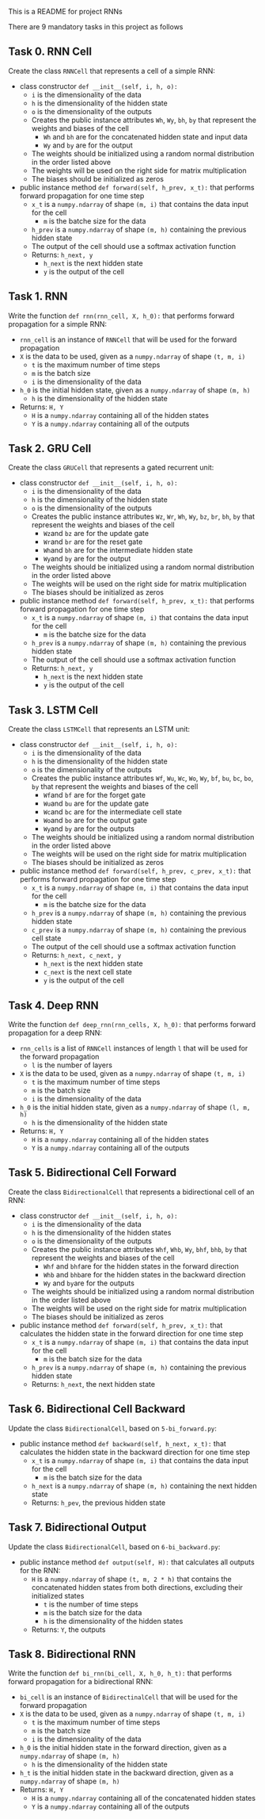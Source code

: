 This is a README for project RNNs

There are 9 mandatory tasks in this project as follows

## Task 0. RNN Cell
Create the class  `RNNCell`  that represents a cell of a simple RNN:

-   class constructor  `def __init__(self, i, h, o):`
    -   `i`  is the dimensionality of the data
    -   `h`  is the dimensionality of the hidden state
    -   `o`  is the dimensionality of the outputs
    -   Creates the public instance attributes  `Wh`,  `Wy`,  `bh`,  `by`  that represent the weights and biases of the cell
        -   `Wh`  and  `bh`  are for the concatenated hidden state and input data
        -   `Wy`  and  `by`  are for the output
    -   The weights should be initialized using a random normal distribution in the order listed above
    -   The weights will be used on the right side for matrix multiplication
    -   The biases should be initialized as zeros
-   public instance method  `def forward(self, h_prev, x_t):`  that performs forward propagation for one time step
    -   `x_t`  is a  `numpy.ndarray`  of shape  `(m, i)`  that contains the data input for the cell
        -   `m`  is the batche size for the data
    -   `h_prev`  is a  `numpy.ndarray`  of shape  `(m, h)`  containing the previous hidden state
    -   The output of the cell should use a softmax activation function
    -   Returns:  `h_next, y`
        -   `h_next`  is the next hidden state
        -   `y`  is the output of the cell

## Task 1. RNN
Write the function  `def rnn(rnn_cell, X, h_0):`  that performs forward propagation for a simple RNN:

-   `rnn_cell`  is an instance of  `RNNCell`  that will be used for the forward propagation
-   `X`  is the data to be used, given as a  `numpy.ndarray`  of shape  `(t, m, i)`
    -   `t`  is the maximum number of time steps
    -   `m`  is the batch size
    -   `i`  is the dimensionality of the data
-   `h_0`  is the initial hidden state, given as a  `numpy.ndarray`  of shape  `(m, h)`
    -   `h`  is the dimensionality of the hidden state
-   Returns:  `H, Y`
    -   `H`  is a  `numpy.ndarray`  containing all of the hidden states
    -   `Y`  is a  `numpy.ndarray`  containing all of the outputs

## Task 2. GRU Cell
Create the class  `GRUCell`  that represents a gated recurrent unit:

-   class constructor  `def __init__(self, i, h, o):`
    -   `i`  is the dimensionality of the data
    -   `h`  is the dimensionality of the hidden state
    -   `o`  is the dimensionality of the outputs
    -   Creates the public instance attributes  `Wz`,  `Wr`,  `Wh`,  `Wy`,  `bz`,  `br`,  `bh`,  `by`  that represent the weights and biases of the cell
        -   `Wz`and  `bz`  are for the update gate
        -   `Wr`and  `br`  are for the reset gate
        -   `Wh`and  `bh`  are for the intermediate hidden state
        -   `Wy`and  `by`  are for the output
    -   The weights should be initialized using a random normal distribution in the order listed above
    -   The weights will be used on the right side for matrix multiplication
    -   The biases should be initialized as zeros
-   public instance method  `def forward(self, h_prev, x_t):`  that performs forward propagation for one time step
    -   `x_t`  is a  `numpy.ndarray`  of shape  `(m, i)`  that contains the data input for the cell
        -   `m`  is the batche size for the data
    -   `h_prev`  is a  `numpy.ndarray`  of shape  `(m, h)`  containing the previous hidden state
    -   The output of the cell should use a softmax activation function
    -   Returns:  `h_next, y`
        -   `h_next`  is the next hidden state
        -   `y`  is the output of the cell

## Task 3. LSTM Cell
Create the class  `LSTMCell`  that represents an LSTM unit:

-   class constructor  `def __init__(self, i, h, o):`
    -   `i`  is the dimensionality of the data
    -   `h`  is the dimensionality of the hidden state
    -   `o`  is the dimensionality of the outputs
    -   Creates the public instance attributes  `Wf`,  `Wu`,  `Wc`,  `Wo`,  `Wy`,  `bf`,  `bu`,  `bc`,  `bo`,  `by`  that represent the weights and biases of the cell
        -   `Wf`and  `bf`  are for the forget gate
        -   `Wu`and  `bu`  are for the update gate
        -   `Wc`and  `bc`  are for the intermediate cell state
        -   `Wo`and  `bo`  are for the output gate
        -   `Wy`and  `by`  are for the outputs
    -   The weights should be initialized using a random normal distribution in the order listed above
    -   The weights will be used on the right side for matrix multiplication
    -   The biases should be initialized as zeros
-   public instance method  `def forward(self, h_prev, c_prev, x_t):`  that performs forward propagation for one time step
    -   `x_t`  is a  `numpy.ndarray`  of shape  `(m, i)`  that contains the data input for the cell
        -   `m`  is the batche size for the data
    -   `h_prev`  is a  `numpy.ndarray`  of shape  `(m, h)`  containing the previous hidden state
    -   `c_prev`  is a  `numpy.ndarray`  of shape  `(m, h)`  containing the previous cell state
    -   The output of the cell should use a softmax activation function
    -   Returns:  `h_next, c_next, y`
        -   `h_next`  is the next hidden state
        -   `c_next`  is the next cell state
        -   `y`  is the output of the cell

## Task 4. Deep RNN
Write the function  `def deep_rnn(rnn_cells, X, h_0):`  that performs forward propagation for a deep RNN:

-   `rnn_cells`  is a list of  `RNNCell`  instances of length  `l`  that will be used for the forward propagation
    -   `l`  is the number of layers
-   `X`  is the data to be used, given as a  `numpy.ndarray`  of shape  `(t, m, i)`
    -   `t`  is the maximum number of time steps
    -   `m`  is the batch size
    -   `i`  is the dimensionality of the data
-   `h_0`  is the initial hidden state, given as a  `numpy.ndarray`  of shape  `(l, m, h)`
    -   `h`  is the dimensionality of the hidden state
-   Returns:  `H, Y`
    -   `H`  is a  `numpy.ndarray`  containing all of the hidden states
    -   `Y`  is a  `numpy.ndarray`  containing all of the outputs

## Task 5. Bidirectional Cell Forward
Create the class  `BidirectionalCell`  that represents a bidirectional cell of an RNN:

-   class constructor  `def __init__(self, i, h, o):`
    -   `i`  is the dimensionality of the data
    -   `h`  is the dimensionality of the hidden states
    -   `o`  is the dimensionality of the outputs
    -   Creates the public instance attributes  `Whf`,  `Whb`,  `Wy`,  `bhf`,  `bhb`,  `by`  that represent the weights and biases of the cell
        -   `Whf`  and  `bhf`are for the hidden states in the forward direction
        -   `Whb`  and  `bhb`are for the hidden states in the backward direction
        -   `Wy`  and  `by`are for the outputs
    -   The weights should be initialized using a random normal distribution in the order listed above
    -   The weights will be used on the right side for matrix multiplication
    -   The biases should be initialized as zeros
-   public instance method  `def forward(self, h_prev, x_t):`  that calculates the hidden state in the forward direction for one time step
    -   `x_t`  is a  `numpy.ndarray`  of shape  `(m, i)`  that contains the data input for the cell
        -   `m`  is the batch size for the data
    -   `h_prev`  is a  `numpy.ndarray`  of shape  `(m, h)`  containing the previous hidden state
    -   Returns:  `h_next`, the next hidden state

## Task 6. Bidirectional Cell Backward
Update the class  `BidirectionalCell`, based on  `5-bi_forward.py`:

-   public instance method  `def backward(self, h_next, x_t):`  that calculates the hidden state in the backward direction for one time step
    -   `x_t`  is a  `numpy.ndarray`  of shape  `(m, i)`  that contains the data input for the cell
        -   `m`  is the batch size for the data
    -   `h_next`  is a  `numpy.ndarray`  of shape  `(m, h)`  containing the next hidden state
    -   Returns:  `h_pev`, the previous hidden state

## Task 7. Bidirectional Output
Update the class  `BidirectionalCell`, based on  `6-bi_backward.py`:

-   public instance method  `def output(self, H):`  that calculates all outputs for the RNN:
    -   `H`  is a  `numpy.ndarray`  of shape  `(t, m, 2 * h)`  that contains the concatenated hidden states from both directions, excluding their initialized states
        -   `t`  is the number of time steps
        -   `m`  is the batch size for the data
        -   `h`  is the dimensionality of the hidden states
    -   Returns:  `Y`, the outputs

## Task 8. Bidirectional RNN
Write the function  `def bi_rnn(bi_cell, X, h_0, h_t):`  that performs forward propagation for a bidirectional RNN:

-   `bi_cell`  is an instance of  `BidirectinalCell`  that will be used for the forward propagation
-   `X`  is the data to be used, given as a  `numpy.ndarray`  of shape  `(t, m, i)`
    -   `t`  is the maximum number of time steps
    -   `m`  is the batch size
    -   `i`  is the dimensionality of the data
-   `h_0`  is the initial hidden state in the forward direction, given as a  `numpy.ndarray`  of shape  `(m, h)`
    -   `h`  is the dimensionality of the hidden state
-   `h_t`  is the initial hidden state in the backward direction, given as a  `numpy.ndarray`  of shape  `(m, h)`
-   Returns:  `H, Y`
    -   `H`  is a  `numpy.ndarray`  containing all of the concatenated hidden states
    -   `Y`  is a  `numpy.ndarray`  containing all of the outputs